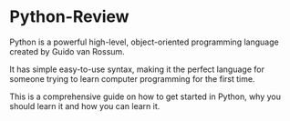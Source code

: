 # Python-Review

Python is a powerful high-level, object-oriented programming language created by Guido van Rossum.

It has simple easy-to-use syntax, making it the perfect language for someone trying to learn computer programming for the first time.

This is a comprehensive guide on how to get started in Python, why you should learn it and how you can learn it.
